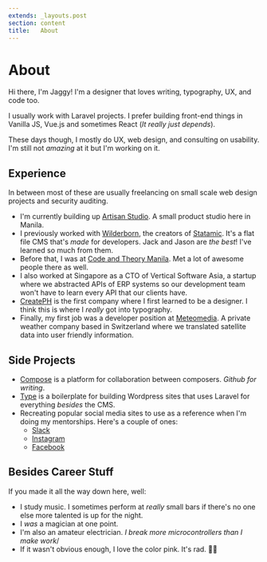 ```yaml
---
extends: _layouts.post
section: content
title:   About
---
```


# About
Hi there, I'm Jaggy! I'm a designer that loves writing, typography, UX, and code too.

I usually work with Laravel projects. I prefer building front-end things in Vanilla JS, Vue.js and sometimes React (_It really just depends_).

These days though, I mostly do UX, web design, and consulting on usability. I'm still not _amazing_ at it but I'm working on it.

## Experience
In between most of these are usually freelancing on small scale web design projects and security auditing.

- I'm currently building up [Artisan Studio](https://artisan.studio). A small product studio here in Manila.
- I previously worked with [Wilderborn](https://wilderborn.com), the creators of [Statamic](https://statamic.com). It's a flat file CMS that's _made_ for developers. Jack and Jason are _the best_! I've learned so much from them.
- Before that, I was at [Code and Theory Manila](http://codeandtheory.com/). Met a lot of awesome people there as well.
- I also worked at Singapore as a CTO of Vertical Software Asia, a startup where we abstracted APIs of ERP systems so our development team won't have to learn every API that our clients have.
- [CreatePH](https://create.ph) is the first company where I first learned to be a designer. I think this is where I _really_ got into typography.
- Finally, my first job was a developer position at [Meteomedia](#). A private weather company based in Switzerland where we translated satellite data into user friendly information.

## Side Projects
- [Compose](https://compose.fm) is a platform for collaboration between composers. _Github for writing_.
- [Type](https://github.com/artisanstudio/type) is a boilerplate for building Wordpress sites that uses Laravel for everything _besides_ the CMS.
- Recreating popular social media sites to use as a reference when I'm doing my mentorships. Here's a couple of ones:
    - [Slack](https://github.com/artisanstudio/slack)
    - [Instagram](https://github.com/artisanstudio/instagram)
    - [Facebook](https://github.com/artisanstudio/facebook)

## Besides Career Stuff
If you made it all the way down here, well:
- I study music. I sometimes perform at _really_ small bars if there's no one else more talented is up for the night.
- I _was_ a magician at one point.
- I'm also an amateur electrician. _I break more microcontrollers than I make work_/
- If it wasn't obvious enough, I love the color pink. It's rad. 🤙🏼
